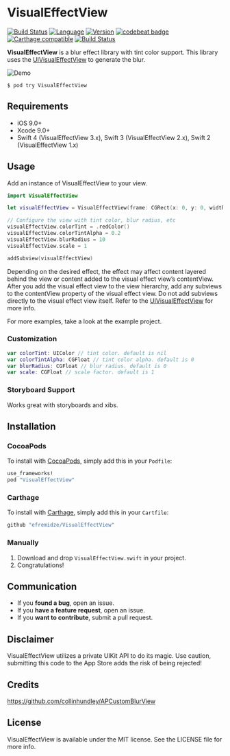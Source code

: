 # VisualEffectView

[![Build Status](https://travis-ci.org/efremidze/VisualEffectView.svg?branch=master)](https://travis-ci.org/efremidze/VisualEffectView)
[![Language](https://img.shields.io/badge/Swift-4-orange.svg?style=flat)](https://swift.org)
[![Version](https://img.shields.io/cocoapods/v/VisualEffectView.svg?style=flat)](http://cocoapods.org/pods/VisualEffectView)
[![codebeat badge](https://codebeat.co/badges/333beeda-5948-42f3-8775-0e3626408a82)](https://codebeat.co/projects/github-com-efremidze-visualeffectview)
[![Carthage compatible](https://img.shields.io/badge/Carthage-compatible-4BC51D.svg?style=flat)](https://github.com/Carthage/Carthage)
[![Build Status](https://travis-ci.org/freeCodeCamp/how-to-contribute-to-open-source.svg?branch=master)](https://travis-ci.org/freeCodeCamp/how-to-contribute-to-open-source)

**VisualEffectView** is a blur effect library with tint color support. This library uses the [UIVisualEffectView](https://developer.apple.com/library/ios/documentation/UIKit/Reference/UIVisualEffectView/) to generate the blur.

![Demo](Images/demo.gif)

```
$ pod try VisualEffectView
```

## Requirements

- iOS 9.0+
- Xcode 9.0+
- Swift 4 (VisualEffectView 3.x), Swift 3 (VisualEffectView 2.x), Swift 2 (VisualEffectView 1.x)

## Usage

Add an instance of VisualEffectView to your view.

```swift
import VisualEffectView

let visualEffectView = VisualEffectView(frame: CGRect(x: 0, y: 0, width: 320, height: 480))

// Configure the view with tint color, blur radius, etc
visualEffectView.colorTint = .redColor()
visualEffectView.colorTintAlpha = 0.2
visualEffectView.blurRadius = 10
visualEffectView.scale = 1

addSubview(visualEffectView)
```

Depending on the desired effect, the effect may affect content layered behind the view or content added to the visual effect view’s contentView. After you add the visual effect view to the view hierarchy, add any subviews to the contentView property of the visual effect view. Do not add subviews directly to the visual effect view itself. Refer to the [UIVisualEffectView](https://developer.apple.com/library/ios/documentation/UIKit/Reference/UIVisualEffectView/) for more info.

For more examples, take a look at the example project.

### Customization

```swift
var colorTint: UIColor // tint color. default is nil
var colorTintAlpha: CGFloat // tint color alpha. default is 0
var blurRadius: CGFloat // blur radius. default is 0
var scale: CGFloat // scale factor. default is 1
```

### Storyboard Support

Works great with storyboards and xibs.

## Installation

### CocoaPods
To install with [CocoaPods](http://cocoapods.org/), simply add this in your `Podfile`:
```ruby
use_frameworks!
pod "VisualEffectView"
```

### Carthage
To install with [Carthage](https://github.com/Carthage/Carthage), simply add this in your `Cartfile`:
```ruby
github "efremidze/VisualEffectView"
```

### Manually
1. Download and drop ```VisualEffectView.swift``` in your project.  
2. Congratulations!

## Communication

- If you **found a bug**, open an issue.
- If you **have a feature request**, open an issue.
- If you **want to contribute**, submit a pull request.

## Disclaimer

VisualEffectView utilizes a private UIKit API to do its magic. Use caution, submitting this code to the App Store adds the risk of being rejected!

## Credits

https://github.com/collinhundley/APCustomBlurView

## License

VisualEffectView is available under the MIT license. See the LICENSE file for more info.
